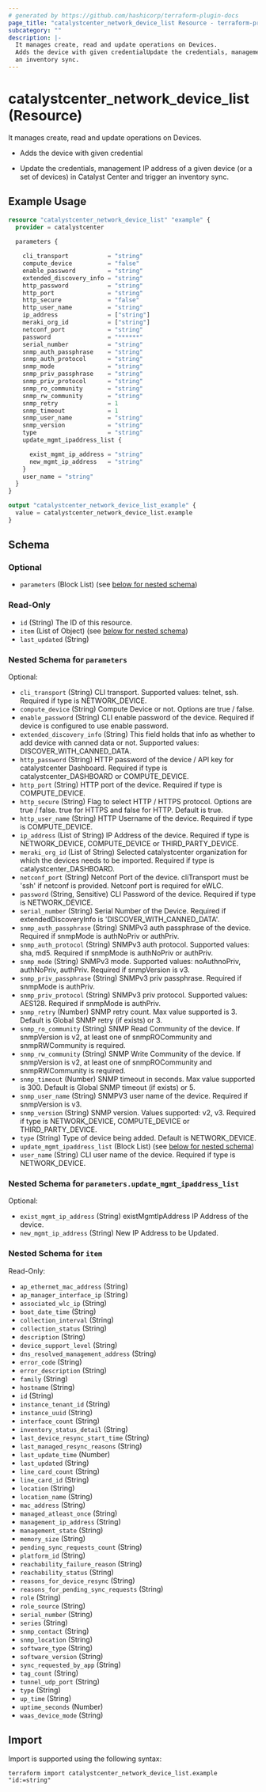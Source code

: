 ```yaml
---
# generated by https://github.com/hashicorp/terraform-plugin-docs
page_title: "catalystcenter_network_device_list Resource - terraform-provider-catalystcenter"
subcategory: ""
description: |-
  It manages create, read and update operations on Devices.
  Adds the device with given credentialUpdate the credentials, management IP address of a given device (or a set of devices) in Catalyst Center and trigger
  an inventory sync.
---
```


# catalystcenter_network_device_list (Resource)

It manages create, read and update operations on Devices.

- Adds the device with given credential

- Update the credentials, management IP address of a given device (or a set of devices) in Catalyst Center and trigger
an inventory sync.

## Example Usage

```terraform
resource "catalystcenter_network_device_list" "example" {
  provider = catalystcenter
 
  parameters {

    cli_transport           = "string"
    compute_device          = "false"
    enable_password         = "string"
    extended_discovery_info = "string"
    http_password           = "string"
    http_port               = "string"
    http_secure             = "false"
    http_user_name          = "string"
    ip_address              = ["string"]
    meraki_org_id           = ["string"]
    netconf_port            = "string"
    password                = "******"
    serial_number           = "string"
    snmp_auth_passphrase    = "string"
    snmp_auth_protocol      = "string"
    snmp_mode               = "string"
    snmp_priv_passphrase    = "string"
    snmp_priv_protocol      = "string"
    snmp_ro_community       = "string"
    snmp_rw_community       = "string"
    snmp_retry              = 1
    snmp_timeout            = 1
    snmp_user_name          = "string"
    snmp_version            = "string"
    type                    = "string"
    update_mgmt_ipaddress_list {

      exist_mgmt_ip_address = "string"
      new_mgmt_ip_address   = "string"
    }
    user_name = "string"
  }
}

output "catalystcenter_network_device_list_example" {
  value = catalystcenter_network_device_list.example
}
```

<!-- schema generated by tfplugindocs -->
## Schema

### Optional

- `parameters` (Block List) (see [below for nested schema](#nestedblock--parameters))

### Read-Only

- `id` (String) The ID of this resource.
- `item` (List of Object) (see [below for nested schema](#nestedatt--item))
- `last_updated` (String)

<a id="nestedblock--parameters"></a>
### Nested Schema for `parameters`

Optional:

- `cli_transport` (String) CLI transport. Supported values: telnet, ssh. Required if type is NETWORK_DEVICE.
- `compute_device` (String) Compute Device or not. Options are true / false.
- `enable_password` (String) CLI enable password of the device. Required if device is configured to use enable password.
- `extended_discovery_info` (String) This field holds that info as whether to add device with canned data or not. Supported values: DISCOVER_WITH_CANNED_DATA.
- `http_password` (String) HTTP password of the device / API key for catalystcenter Dashboard. Required if type is catalystcenter_DASHBOARD or COMPUTE_DEVICE.
- `http_port` (String) HTTP port of the device. Required if type is COMPUTE_DEVICE.
- `http_secure` (String) Flag to select HTTP / HTTPS protocol. Options are true / false. true for HTTPS and false for HTTP. Default is true.
- `http_user_name` (String) HTTP Username of the device. Required if type is COMPUTE_DEVICE.
- `ip_address` (List of String) IP Address of the device. Required if type is NETWORK_DEVICE, COMPUTE_DEVICE or THIRD_PARTY_DEVICE.
- `meraki_org_id` (List of String) Selected catalystcenter organization for which the devices needs to be imported. Required if type is catalystcenter_DASHBOARD.
- `netconf_port` (String) Netconf Port of the device. cliTransport must be 'ssh' if netconf is provided. Netconf port is required for eWLC.
- `password` (String, Sensitive) CLI Password of the device. Required if type is NETWORK_DEVICE.
- `serial_number` (String) Serial Number of the Device. Required if extendedDiscoveryInfo is 'DISCOVER_WITH_CANNED_DATA'.
- `snmp_auth_passphrase` (String) SNMPv3 auth passphrase of the device. Required if snmpMode is authNoPriv or authPriv.
- `snmp_auth_protocol` (String) SNMPv3 auth protocol. Supported values: sha, md5. Required if snmpMode is authNoPriv or authPriv.
- `snmp_mode` (String) SNMPv3 mode. Supported values: noAuthnoPriv, authNoPriv, authPriv. Required if snmpVersion is v3.
- `snmp_priv_passphrase` (String) SNMPv3 priv passphrase. Required if snmpMode is authPriv.
- `snmp_priv_protocol` (String) SNMPv3 priv protocol. Supported values: AES128. Required if snmpMode is authPriv.
- `snmp_retry` (Number) SNMP retry count. Max value supported is 3. Default is Global SNMP retry (if exists) or 3.
- `snmp_ro_community` (String) SNMP Read Community of the device. If snmpVersion is v2, at least one of snmpROCommunity and snmpRWCommunity is required.
- `snmp_rw_community` (String) SNMP Write Community of the device. If snmpVersion is v2, at least one of snmpROCommunity and snmpRWCommunity is required.
- `snmp_timeout` (Number) SNMP timeout in seconds. Max value supported is 300. Default is Global SNMP timeout (if exists) or 5.
- `snmp_user_name` (String) SNMPV3 user name of the device. Required if snmpVersion is v3.
- `snmp_version` (String) SNMP version. Values supported: v2, v3. Required if type is NETWORK_DEVICE, COMPUTE_DEVICE or THIRD_PARTY_DEVICE.
- `type` (String) Type of device being added. Default is NETWORK_DEVICE.
- `update_mgmt_ipaddress_list` (Block List) (see [below for nested schema](#nestedblock--parameters--update_mgmt_ipaddress_list))
- `user_name` (String) CLI user name of the device. Required if type is NETWORK_DEVICE.

<a id="nestedblock--parameters--update_mgmt_ipaddress_list"></a>
### Nested Schema for `parameters.update_mgmt_ipaddress_list`

Optional:

- `exist_mgmt_ip_address` (String) existMgmtIpAddress IP Address of the device.
- `new_mgmt_ip_address` (String) New IP Address to be Updated.



<a id="nestedatt--item"></a>
### Nested Schema for `item`

Read-Only:

- `ap_ethernet_mac_address` (String)
- `ap_manager_interface_ip` (String)
- `associated_wlc_ip` (String)
- `boot_date_time` (String)
- `collection_interval` (String)
- `collection_status` (String)
- `description` (String)
- `device_support_level` (String)
- `dns_resolved_management_address` (String)
- `error_code` (String)
- `error_description` (String)
- `family` (String)
- `hostname` (String)
- `id` (String)
- `instance_tenant_id` (String)
- `instance_uuid` (String)
- `interface_count` (String)
- `inventory_status_detail` (String)
- `last_device_resync_start_time` (String)
- `last_managed_resync_reasons` (String)
- `last_update_time` (Number)
- `last_updated` (String)
- `line_card_count` (String)
- `line_card_id` (String)
- `location` (String)
- `location_name` (String)
- `mac_address` (String)
- `managed_atleast_once` (String)
- `management_ip_address` (String)
- `management_state` (String)
- `memory_size` (String)
- `pending_sync_requests_count` (String)
- `platform_id` (String)
- `reachability_failure_reason` (String)
- `reachability_status` (String)
- `reasons_for_device_resync` (String)
- `reasons_for_pending_sync_requests` (String)
- `role` (String)
- `role_source` (String)
- `serial_number` (String)
- `series` (String)
- `snmp_contact` (String)
- `snmp_location` (String)
- `software_type` (String)
- `software_version` (String)
- `sync_requested_by_app` (String)
- `tag_count` (String)
- `tunnel_udp_port` (String)
- `type` (String)
- `up_time` (String)
- `uptime_seconds` (Number)
- `waas_device_mode` (String)

## Import

Import is supported using the following syntax:

```shell
terraform import catalystcenter_network_device_list.example "id:=string"
```
